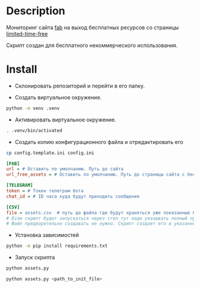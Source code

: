 # Description

Мониторинг сайта [fab](https://www.fab.com/) на выход бесплатных ресурсов со страницы [limited-time-free](https://www.fab.com/limited-time-free)

Скрипт создан для бесплатного некоммерческого использования.

# Install  

- Склонировать репозиторий и перейти в его папку.  

- Создать виртуальное окружение.  
```bash
python -m venv .venv 
```

- Активировать виртуальное окружение.  
```bash
. .venv/bin/activated
```

- Создать копию конфигурационного файла и отредактировать его  
```bash
cp config.template.ini config.ini 
```
```ini
[FAB]  
url = # Оставить по умолчанию. Путь до сайта  
url_free_assets = # Оставить по умолчанию. Путь до страницы сайта с бесплатными ресурсами  

[TELEGRAM]  
token = # Токен телеграм бота  
chat_id = # ID часа куда будут приходить сообщения  

[CSV]
file = assets.csv  # путь до файла где будут храняться уже показанные бесплатные ресурсы.  
# Если скрипт будет запускаться через cron тут надо указывать полный путь до файла.
# Файл предворительно создавать не нужно. Скрипт создает его в указанной директории при наличие соответвующих прав.
```

- Установка зависимостей
```bash
python -m pip install requirements.txt 
```

- Запуск скрипта
```bash 
python assets.py
```
```bash
python assets.py <path_to_init_file>
```
